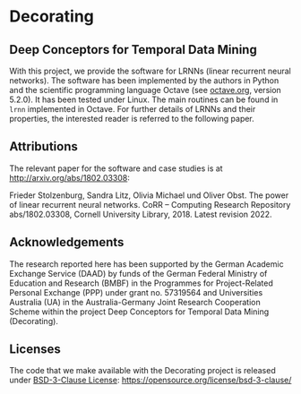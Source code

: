 # Decorating

## Deep Conceptors for Temporal Data Mining

With this project, we provide the software for LRNNs (linear recurrent 
neural networks). The software has been implemented by the authors in 
Python and the scientific programming language Octave (see [octave.org](http://www.octave.org), 
version 5.2.0). It has been tested under Linux. The main routines can 
be found in `lrnn` implemented in Octave. For further details of LRNNs 
and their properties, the interested reader is referred to the 
following paper.

## Attributions

The relevant paper for the software and case studies is at <http://arxiv.org/abs/1802.03308>:

Frieder Stolzenburg, Sandra Litz, Olivia Michael und Oliver Obst. The power of
linear recurrent neural networks. CoRR – Computing Research Repository
abs/1802.03308, Cornell University Library, 2018. Latest revision 2022.


## Acknowledgements

The research reported here has been supported by the German Academic Exchange
Service (DAAD) by funds of the German Federal Ministry of Education and Research
(BMBF) in the Programmes for Project-Related Personal Exchange (PPP) under grant
no. 57319564 and Universities Australia (UA) in the Australia-Germany Joint
Research Cooperation Scheme within the project Deep Conceptors for Temporal Data
Mining (Decorating).


## Licenses

The code that we make available with the Decorating project is released under 
[BSD-3-Clause License](https://opensource.org/license/bsd-3-clause/): https://opensource.org/license/bsd-3-clause/

